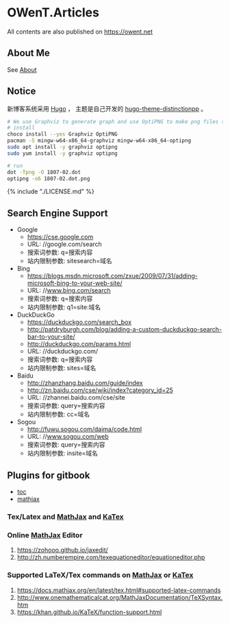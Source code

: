 OWenT.Articles
======

All contents are also published on https://owent.net

About Me
------
See [About](source/about/_index.md)

Notice
------
新博客系统采用 [Hugo][3] ， 主题是自己开发的 [hugo-theme-distinctionpp][4] 。

```bash
# We use Graphviz to generate graph and use OptiPNG to make png files smaller,
# install
choco install --yes Graphviz OptiPNG
pacman -S mingw-w64-x86_64-graphviz mingw-w64-x86_64-optipng
sudo apt install -y graphviz optipng
sudo yum install -y graphviz optipng

# run
dot -Tpng -O 1807-02.dot 
optipng -o6 1807-02.dot.png
```

{% include "./LICENSE.md" %}


## Search Engine Support
+ Google
  + https://cse.google.com
  + URL: //google.com/search
  + 搜索词参数: q=搜索内容
  + 站内限制参数: sitesearch=域名
+ Bing 
  + https://blogs.msdn.microsoft.com/zxue/2009/07/31/adding-microsoft-bing-to-your-web-site/
  + URL: //www.bing.com/search
  + 搜索词参数: q=搜索内容
  + 站内限制参数: q1=site:域名
+ DuckDuckGo
  + https://duckduckgo.com/search_box
  + http://patdryburgh.com/blog/adding-a-custom-duckduckgo-search-bar-to-your-site/
  + http://duckduckgo.com/params.html
  + URL: //duckduckgo.com/
  + 搜索词参数: q=搜索内容
  + 站内限制参数: sites=域名
+ Baidu
  + http://zhanzhang.baidu.com/guide/index
  + http://zn.baidu.com/cse/wiki/index?category_id=25
  + URL: //zhannei.baidu.com/cse/site
  + 搜索词参数: query=搜索内容
  + 站内限制参数: cc=域名
+ Sogou
  + http://fuwu.sogou.com/daima/code.html
  + URL: //www.sogou.com/web
  + 搜索词参数: query=搜索内容
  + 站内限制参数: insite=域名

## Plugins for gitbook
+ [toc](https://plugins.gitbook.com/plugin/toc)
+ [mathjax](https://plugins.gitbook.com/plugin/mathjax)

### Tex/Latex and [MathJax][1] and [KaTex][2]

### Online [MathJax][1] Editor
1. https://zohooo.github.io/jaxedit/
2. http://zh.numberempire.com/texequationeditor/equationeditor.php

### Supported LaTeX/Tex commands on [MathJax][1] or [KaTex][2]
1. https://docs.mathjax.org/en/latest/tex.html#supported-latex-commands
2. http://www.onemathematicalcat.org/MathJaxDocumentation/TeXSyntax.htm
3. https://khan.github.io/KaTeX/function-support.html

[1]: https://www.mathjax.org/
[2]: https://github.com/Khan/KaTeX
[3]: https://gohugo.io/
[4]: https://github.com/owt5008137/hugo-theme-distinctionpp